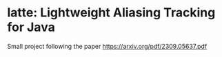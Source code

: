 # latte: Lightweight Aliasing Tracking for Java

Small project following the paper https://arxiv.org/pdf/2309.05637.pdf
